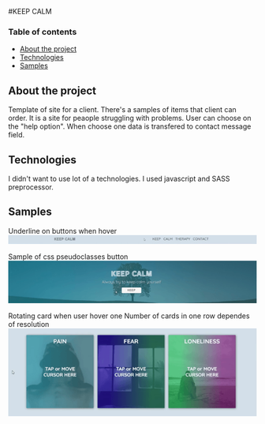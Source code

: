 #KEEP CALM

### Table of contents
* [About the project](#about-the-project)
* [Technologies](#technologies)
* [Samples](#samples)

## About the project
Template of site for a client. There's a samples of items that client can order. 
It is a site for peaople struggling with problems. User can choose on the "help option".
When choose one data is transfered to contact message field. 

## Technologies
I didn't want to use lot of a technologies.
I used javascript and SASS preprocessor. 

## Samples
Underline on buttons when hover <br /> 
![](readme/nav-buttons.gif)

Sample of css pseudoclasses button <br /> 
![](readme/header-button.gif)

Rotating card when user hover one 
Number of cards in one row dependes of resolution <br /> 
![](readme/section-cards.gif)



